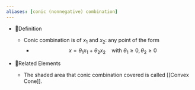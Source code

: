 ```yaml
---
aliases: [conic (nonnegative) combination]
---
```


- 📝Definition
    - Conic combination is of $x_1$ and $x_2$: any point of the form
        - $$
          x=\theta_1x_1+\theta_2x_2\quad\text{with }\theta_1\geq0,\theta_2\geq0
          $$
        
- 🌱Related Elements
    - The shaded area that conic combination covered is called [[Convex Cone]].
    
